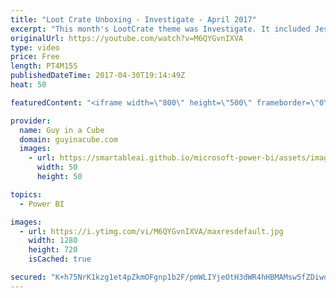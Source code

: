 ```yaml
---
title: "Loot Crate Unboxing - Investigate - April 2017"
excerpt: "This month's LootCrate theme was Investigate. It included Jessica Jones, Stranger Things, X Files and Batman.  Affiliate Link if you want to help support Guy in a Cube: http://bit.ly/2cNY20R  LET'S CONNECT!  Guy in a Cube -- https://guyinacube.com -- http://twitter.com/guyinacube -- http://www.facebook.com/guyinacube"
originalUrl: https://youtube.com/watch?v=M6QYGvnIXVA
type: video
price: Free
length: PT4M15S
publishedDateTime: 2017-04-30T19:14:49Z
heat: 50

featuredContent: "<iframe width=\"800\" height=\"500\" frameborder=\"0\" src=\"https://www.youtube.com/embed/M6QYGvnIXVA\" allow=\"accelerometer; autoplay; encrypted-media; gyroscope; picture-in-picture\" allowfullscreen></iframe>"

provider:
  name: Guy in a Cube
  domain: guyinacube.com
  images:
    - url: https://smartableai.github.io/microsoft-power-bi/assets/images/organizations/guyinacube.com-50x50.jpg
      width: 50
      height: 50

topics:
  - Power BI

images:
  - url: https://i.ytimg.com/vi/M6QYGvnIXVA/maxresdefault.jpg
    width: 1280
    height: 720
    isCached: true

secured: "K+h75NrK1kzg1et4pZkmOFgnp1b2F/pmWLIYjeOtH3dWR4hHBMAMsw5fZDiwdHE3JSmsdgcf9XaAB5krE62P0JOvdyl8gFj/+WCAzIN6DHlsrS0UjE7qRHhcQS4FdyMxYmuQs4o6D/hVR9k2KOI6LRjCbiyT5gPwg6hqyOunJsQV1HIsj7zhyZhC/V6BdEVvGyv5V5ogx031tXpY8P6gMJwaWYkTI/7f37R3rJDJfGzFaKfeHUygnAk3TfVa/7iLpI9ut9PLcUb8l+mUymg1jb0qg+aCFdodGLKfDH/q68vp+JIYJpEanGRwBo7832DN9GD013WbovGcXQc8gY7wV2fi6XJrfngnE7hB/glu0fGkR7IFVIYz7s21Qs5raaEDMxAKLKIO8Qy/NVHIsB4+l+5PTo+bxQOCl3edAxDryXc=;9wg4cKKzO28vDNB3wCTMqQ=="
---
```


